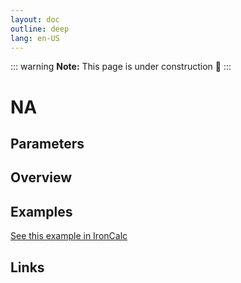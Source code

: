 ```yaml
---
layout: doc
outline: deep
lang: en-US
---
```


::: warning
**Note:** This page is under construction 🚧
:::

# NA

## Parameters

## Overview

## Examples

[See this example in IronCalc](https://app.ironcalc.com/?filename=na)

## Links